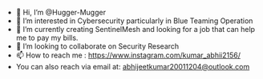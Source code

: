 - 👋 Hi, I’m @Hugger-Mugger
- 👀 I’m interested in Cybersecurity particularly in Blue Teaming Operation
- 🌱 I’m currently creating SentinelMesh and looking for a job that can help me to pay my bills.
- 💞️ I’m looking to collaborate on Security Research
- 📫 How to reach me : https://www.instagram.com/kumar_abhii2156/
- You can also reach via email at: abhijeetkumar20011204@outlook.com

<!---
Hugger-Mugger/Hugger-Mugger is a ✨ special ✨ repository because its `README.md` (this file) appears on your GitHub profile.
You can click the Preview link to take a look at your changes.
--->
